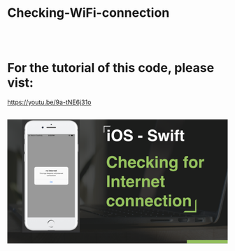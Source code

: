 # Checking-WiFi-connection

<br><br>
# For the tutorial of this code, please vist:
https://youtu.be/9a-tNE6j31o

<br>
<a href="https://youtu.be/9a-tNE6j31o" target="_blank"><img src="https://github.com/jeary1988/Checking-WiFi-connection/blob/master/1.png"></a>
